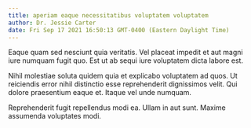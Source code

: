 ```yaml
---
title: aperiam eaque necessitatibus voluptatem voluptatem
author: Dr. Jessie Carter
date: Fri Sep 17 2021 16:50:13 GMT-0400 (Eastern Daylight Time)
---
```

Eaque quam sed nesciunt quia veritatis. Vel placeat impedit et aut magni iure numquam fugit quo. Est ut ab sequi iure voluptatem dicta labore est.

 Nihil molestiae soluta quidem quia et explicabo voluptatem ad quos. Ut reiciendis error nihil distinctio esse reprehenderit dignissimos velit. Qui dolore praesentium eaque et. Itaque vel unde numquam.

 Reprehenderit fugit repellendus modi ea. Ullam in aut sunt. Maxime assumenda voluptates modi.